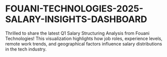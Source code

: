 # FOUANI-TECHNOLOGIES-2025-SALARY-INSIGHTS-DASHBOARD
Thrilled to share the latest Q1 Salary Structuring Analysis from Fouani Technologies! This visualization highlights how job roles, experience levels, remote work trends, and geographical factors influence salary distributions in the tech industry.
